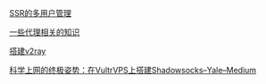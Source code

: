 [SSR的多用户管理](/%E5%BA%94%E7%94%A8/%E4%BB%A3%E7%90%86/SSR%E7%9A%84%E5%A4%9A%E7%94%A8%E6%88%B7%E7%AE%A1%E7%90%86.md)

[一些代理相关的知识](/%E5%BA%94%E7%94%A8/%E4%BB%A3%E7%90%86/%E4%B8%80%E4%BA%9B%E4%BB%A3%E7%90%86%E7%9B%B8%E5%85%B3%E7%9A%84%E7%9F%A5%E8%AF%86.md)

[搭建v2ray](/%E5%BA%94%E7%94%A8/%E4%BB%A3%E7%90%86/%E6%90%AD%E5%BB%BAv2ray.md)

[科学上网的终极姿势：在VultrVPS上搭建Shadowsocks–Yale–Medium](/%E5%BA%94%E7%94%A8/%E4%BB%A3%E7%90%86/%E7%A7%91%E5%AD%A6%E4%B8%8A%E7%BD%91%E7%9A%84%E7%BB%88%E6%9E%81%E5%A7%BF%E5%8A%BF%EF%BC%9A%E5%9C%A8VultrVPS%E4%B8%8A%E6%90%AD%E5%BB%BAShadowsocks%E2%80%93Yale%E2%80%93Medium.md)

